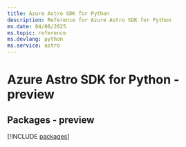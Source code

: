 ```yaml
---
title: Azure Astro SDK for Python
description: Reference for Azure Astro SDK for Python
ms.date: 04/08/2025
ms.topic: reference
ms.devlang: python
ms.service: astro
---
```

# Azure Astro SDK for Python - preview
## Packages - preview
[!INCLUDE [packages](astro-index.md)]